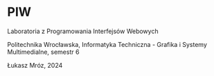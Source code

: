 # PIW
Laboratoria z Programowania Interfejsów Webowych

Politechnika Wrocławska, Informatyka Techniczna - Grafika i Systemy Multimedialne, semestr 6

Łukasz Mróz, 2024

